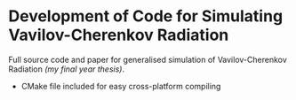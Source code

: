 # Development of Code for Simulating Vavilov-Cherenkov Radiation
Full source code and paper for generalised simulation of Vavilov-Cherenkov Radiation *(my final year thesis)*.
- CMake file included for easy cross-platform compiling
